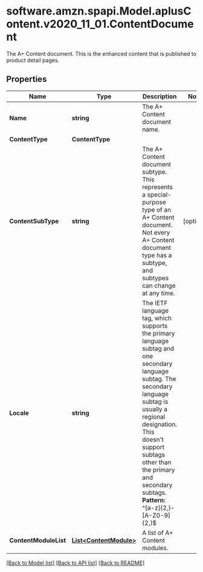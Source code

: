 # software.amzn.spapi.Model.aplusContent.v2020_11_01.ContentDocument
The A+ Content document. This is the enhanced content that is published to product detail pages.

## Properties

Name | Type | Description | Notes
------------ | ------------- | ------------- | -------------
**Name** | **string** | The A+ Content document name. | 
**ContentType** | **ContentType** |  | 
**ContentSubType** | **string** | The A+ Content document subtype. This represents a special-purpose type of an A+ Content document. Not every A+ Content document type has a subtype, and subtypes can change at any time. | [optional] 
**Locale** | **string** | The IETF language tag, which supports the primary language subtag and one secondary language subtag. The secondary language subtag is usually a regional designation. This doesn&#39;t support subtags other than the primary and secondary subtags. **Pattern:** ^[a-z]{2,}-[A-Z0-9]{2,}$ | 
**ContentModuleList** | [**List&lt;ContentModule&gt;**](ContentModule.md) | A list of A+ Content modules. | 

[[Back to Model list]](../README.md#documentation-for-models) [[Back to API list]](../README.md#documentation-for-api-endpoints) [[Back to README]](../README.md)

